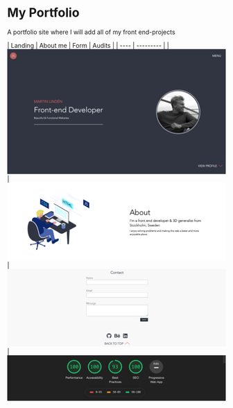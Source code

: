 # My Portfolio

A portfolio site where I will add all of my front end-projects

| Landing | About me | Form | Audits |
| ---- | --------- | 
| ![Landing](img/landing.png)  | ![About me](img/aboutme.png)  |  ![Form](img/form.png)  | ![Audits](img/audits.png)